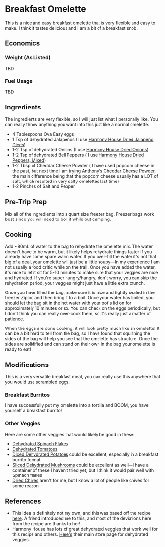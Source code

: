 # Breakfast Omelette

This is a nice and easy breakfast omelette that is very flexible and easy to make. I think it tastes delicious and I am a bit of a breakfast snob.

## Economics

### Weight (As Listed)

TBD

### Fuel Usage

TBD

## Ingredients

The ingredients are very flexible, so I will just list what I personally like. You can really throw anything you want into this just like a normal omelette.

* 4 Tablespoons Ova Easy eggs
* 1 Tsp of dehydrated Jalapeños (I use [Harmony House Dried Jalapeño Dices](https://www.harmonyhousefoods.com/Dried-Jalapeno-Dices-6-oz_p_1732.html))
* 1-2 Tsp of dehydrated Onions (I use [Harmony House Dried Onions](https://www.harmonyhousefoods.com/Dried-Onions-14-oz_p_1746.html))
* 1-2 Tsp of dehydrated Bell Peppers ( I use [Harmony House Dried Peppers, Mixed](https://www.harmonyhousefoods.com/Dried-Peppers-Mixed-10-oz_p_1756.html))
* 1-2 Tbsp of Cheddar Cheese Powder ( I have used popcorn cheese in the past, but next time I am trying [Anthony's Cheddar Cheese Powder](https://www.anthonysgoods.com/products/anthonys-premium-cheddar-cheese-powder-gluten-free-no-artificial-colors?variant=3765643542558), the main difference being that the popcorn cheese usually has a LOT of salt, which resulted in very salty omelettes last time)
* 1-2 Pinches of Salt and Pepper

## Pre-Trip Prep

Mix all of the ingredients into a quart size freezer bag. Freezer bags work best since you will need to boil it while out camping.

## Cooking

Add ~80mL of water to the bag to rehydrate the omelette mix. The water doesn't have to be warm, but it likely helps rehydrate things faster if you already have some spare warm water. If you over-fill the water it's not that big of a deal, your omelette will just be a little soupy—In my experience I am not usually a food critic while on the trail. Once you have added the water, it's nice to let it sit for 5-10 minutes to make sure that your veggies are nice and hydrated. If you're super hungry/hangry, don't worry, you can skip the rehydration period, your veggies might just have a little extra crunch.

Once you have filled the bag, make sure it is nice and tightly sealed in the freezer Ziploc and then bring it to a boil. Once your water has boiled, you should let the bag sit in the hot water with your pot's lid on for approximately 10 minutes or so. You can check on the eggs periodically, but I don't think you can really over-cook them, so it's really just a matter of patience.

When the eggs are done cooking, it will look pretty much like an omelette! It can be a bit hard to tell from the bag, so I have found that squishing the sides of the bag will help you see that the omelette has structure. Once the sides are solidified and can stand on their own in the bag your omelette is ready to eat!

## Modifications

This is a very versatile breakfast meal, you can really use this anywhere that you would use scrambled eggs.

### Breakfast Burritos

I have successfully put my omelette into a tortilla and BOOM, you have yourself a breakfast burrito!

### Other Veggies

Here are some other veggies that would likely be good in these:

* [Dehydrated Spinach Flakes](https://www.harmonyhousefoods.com/Dried-Spinach-Flakes-4-oz_p_1768.html)
* [Dehydrated Tomatoes](https://www.harmonyhousefoods.com/Tomatoes_c_25.html)
* [Diced Dehydrated Potatoes](https://www.harmonyhousefoods.com/Potatoes_c_22.html) could be excellent, especially in a breakfast burrito format
* [Sliced Dehydrated Mushrooms](https://www.harmonyhousefoods.com/Mushrooms_c_18.html) could be excellent as well—I have a container of these I haven't tried yet, but I think it would pair well with Spinach flakes
* [Dried Chives](https://www.harmonyhousefoods.com/Chives_c_71.html) aren't for me, but I know a lot of people like chives for some reason

## References

* This idea is definitely not my own, and this was based off the recipe [here](https://www.trail.recipes/recipes/steamed-spinach-omelette/). A friend introduced me to this, and most of the deviations here from the recipe are thanks to her!
* Harmony House has lots of great dehydrated veggies that work well for this recipe and others. [Here's](https://www.harmonyhousefoods.com/Dried-Vegetables_c_1.html) their main store page for dehydrated veggies.
